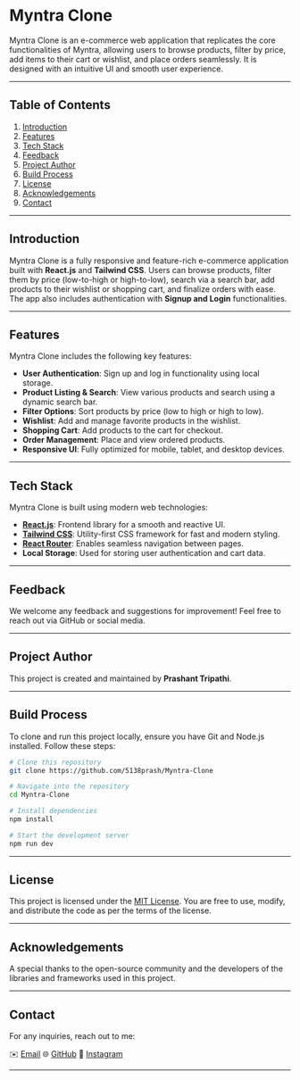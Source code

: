# Myntra Clone

Myntra Clone is an e-commerce web application that replicates the core functionalities of Myntra, allowing users to browse products, filter by price, add items to their cart or wishlist, and place orders seamlessly. It is designed with an intuitive UI and smooth user experience.

---

## Table of Contents
1. [Introduction](#introduction)
2. [Features](#features)
3. [Tech Stack](#tech-stack)
4. [Feedback](#feedback)
5. [Project Author](#project-author)
6. [Build Process](#build-process)
7. [License](#license)
8. [Acknowledgements](#acknowledgements)
9. [Contact](#contact)

---

## Introduction
Myntra Clone is a fully responsive and feature-rich e-commerce application built with **React.js** and **Tailwind CSS**. Users can browse products, filter them by price (low-to-high or high-to-low), search via a search bar, add products to their wishlist or shopping cart, and finalize orders with ease. The app also includes authentication with **Signup and Login** functionalities.

---

## Features
Myntra Clone includes the following key features:

- **User Authentication**: Sign up and log in functionality using local storage.
- **Product Listing & Search**: View various products and search using a dynamic search bar.
- **Filter Options**: Sort products by price (low to high or high to low).
- **Wishlist**: Add and manage favorite products in the wishlist.
- **Shopping Cart**: Add products to the cart for checkout.
- **Order Management**: Place and view ordered products.
- **Responsive UI**: Fully optimized for mobile, tablet, and desktop devices.

---

## Tech Stack
Myntra Clone is built using modern web technologies:

- **[React.js](https://react.dev/)**: Frontend library for a smooth and reactive UI.
- **[Tailwind CSS](https://tailwindcss.com/)**: Utility-first CSS framework for fast and modern styling.
- **[React Router](https://reactrouter.com/)**: Enables seamless navigation between pages.
- **Local Storage**: Used for storing user authentication and cart data.

---

## Feedback
We welcome any feedback and suggestions for improvement! Feel free to reach out via GitHub or social media.

---

## Project Author
This project is created and maintained by **Prashant Tripathi**.

---

## Build Process
To clone and run this project locally, ensure you have Git and Node.js installed. Follow these steps:

```bash
# Clone this repository
git clone https://github.com/5138prash/Myntra-Clone

# Navigate into the repository
cd Myntra-Clone

# Install dependencies
npm install

# Start the development server
npm run dev
```

---

## License
This project is licensed under the [MIT License](LICENSE). You are free to use, modify, and distribute the code as per the terms of the license.

---

## Acknowledgements
A special thanks to the open-source community and the developers of the libraries and frameworks used in this project.

---

## Contact
For any inquiries, reach out to me:

✉️ [Email](https://mail.google.com/mail/u/0/#inbox)  🌐 [GitHub](https://github.com/5138prash)  📸 [Instagram](https://www.instagram.com/prsanttripathi/)

---

